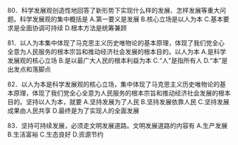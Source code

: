 80．科学发展观创造性地回答了新形势下实现什么样的发展、怎样发展等重大问题。科学发展观的集中概括是
A.第一要义是发展
B.核心立场是以人为本
C.基本要求是全面协调可持续
D.根本方法是统筹兼顾

81．以人为本集中体现了马克思主义历史唯物论的基本原理，体现了我们党全心全意为人民服务的根本宗旨和推动经济社会发展的根本目的。以人为本
A.是科学发展观的核心立场
B.是以最广大人民的根本利益为本
C.“人”是指所有人
D.“本”是出发点和落脚点

82．以人为本是科学发展观的核心立场，集中体现了马克思主义历史唯物论的基本原理，体现了我们党全心全意为人民服务的根本宗旨和推动经济社会发展的根本目的。坚持以人为本，就要
A.坚持发展为了人民
B.坚持发展依靠人民
C.坚持发展成果由人民共享
D.最终是为了实现人的全面发展

83．坚持可持续发展，必须走文明发展道路。文明发展道路的内容有
A.生产发展
B.生活富裕
C.生态良好
D.资源节约 
